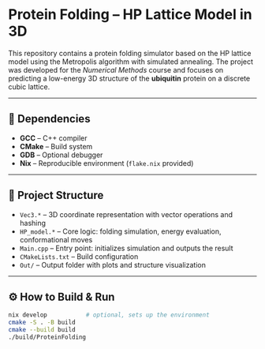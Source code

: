 # Protein Folding – HP Lattice Model in 3D

This repository contains a protein folding simulator based on the HP lattice model using the Metropolis algorithm with simulated annealing. The project was developed for the *Numerical Methods* course and focuses on predicting a low-energy 3D structure of the **ubiquitin** protein on a discrete cubic lattice.

---

## 🧰 Dependencies

- **GCC** – C++ compiler
- **CMake** – Build system
- **GDB** – Optional debugger
- **Nix** – Reproducible environment (`flake.nix` provided)

---

## 📁 Project Structure

- `Vec3.*` – 3D coordinate representation with vector operations and hashing
- `HP_model.*` – Core logic: folding simulation, energy evaluation, conformational moves
- `Main.cpp` – Entry point: initializes simulation and outputs the result
- `CMakeLists.txt` – Build configuration
- `Out/` – Output folder with plots and structure visualization

---

## ⚙️ How to Build & Run

```bash
nix develop           # optional, sets up the environment
cmake -S . -B build
cmake --build build
./build/ProteinFolding


